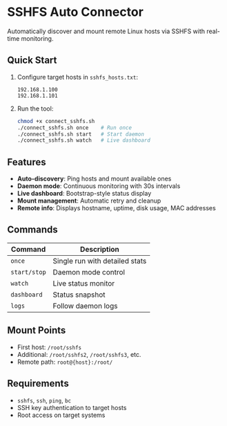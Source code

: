 # SSHFS Auto Connector

Automatically discover and mount remote Linux hosts via SSHFS with real-time monitoring.

## Quick Start

1. Configure target hosts in `sshfs_hosts.txt`:
   ```
   192.168.1.100
   192.168.1.101
   ```

2. Run the tool:
   ```bash
   chmod +x connect_sshfs.sh
   ./connect_sshfs.sh once    # Run once
   ./connect_sshfs.sh start   # Start daemon
   ./connect_sshfs.sh watch   # Live dashboard
   ```

## Features

- **Auto-discovery**: Ping hosts and mount available ones
- **Daemon mode**: Continuous monitoring with 30s intervals  
- **Live dashboard**: Bootstrap-style status display
- **Mount management**: Automatic retry and cleanup
- **Remote info**: Displays hostname, uptime, disk usage, MAC addresses

## Commands

| Command | Description |
|---------|-------------|
| `once` | Single run with detailed stats |
| `start/stop` | Daemon mode control |
| `watch` | Live status monitor |
| `dashboard` | Status snapshot |
| `logs` | Follow daemon logs |

## Mount Points

- First host: `/root/sshfs`
- Additional: `/root/sshfs2`, `/root/sshfs3`, etc.
- Remote path: `root@{host}:/root/`

## Requirements

- `sshfs`, `ssh`, `ping`, `bc`
- SSH key authentication to target hosts
- Root access on target systems
